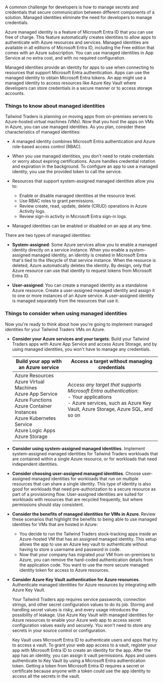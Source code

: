A common challenge for developers is how to manage secrets and credentials that secure communication between different components of a solution. Managed identities eliminate the need for developers to manage credentials.

Azure managed identity is a feature of Microsoft Entra ID that you can use free of charge. This feature automatically creates identities to allow apps to authenticate with Azure resources and services. Managed identities are available in all editions of Microsoft Entra ID, including the Free edition that comes with an Azure subscription. You can use managed identities in App Service at no extra cost, and with no required configuration.

Managed identities provide an identity for apps to use when connecting to resources that support Microsoft Entra authentication. Apps can use the managed identity to obtain Microsoft Entra tokens. An app might use a managed identity to access resources like Azure Key Vault where developers can store credentials in a secure manner or to access storage accounts.

### Things to know about managed identities

Tailwind Traders is planning on moving apps from on-premises servers to Azure-hosted virtual machines (VMs). Now that you host the apps on VMs in Azure, you can use managed identities. As you plan, consider these characteristics of managed identities:

- A managed identity combines Microsoft Entra authentication and Azure role-based access control (RBAC). 

- When you use managed identities, you don't need to rotate credentials or worry about expiring certifications. Azure handles credential rotation and expiration in the background. To configure an app to use a managed identity, you use the provided token to call the service.

- Resources that support system-assigned managed identities allow you to:
   - Enable or disable managed identities at the resource level.
   - Use RBAC roles to grant permissions.
   - Review create, read, update, delete (CRUD) operations in Azure Activity logs.
   - Review sign-in activity in Microsoft Entra sign-in logs.

- Managed identities can be enabled or disabled on an app at any time.

There are two types of managed identities:

- **System-assigned**: Some Azure services allow you to enable a managed identity directly on a service instance. When you enable a system-assigned managed identity, an identity is created in Microsoft Entra that's tied to the lifecycle of that service instance. When the resource is deleted, Azure automatically deletes the identity. By design, only that Azure resource can use that identity to request tokens from Microsoft Entra ID.

- **User-assigned**: You can create a managed identity as a standalone Azure resource. Create a user-assigned managed identity and assign it to one or more instances of an Azure service. A user-assigned identity is managed separately from the resources that use it.

### Things to consider when using managed identities 

Now you're ready to think about how you're going to implement managed identities for your Tailwind Traders VMs on Azure.

- **Consider your Azure services and your targets**: Build your Tailwind Traders apps with Azure App Service and access Azure Storage, and by using managed identities, you won't have to manage any credentials.

   | Build your app with an Azure service | Access a target without managing credentials |
   | --- | --- |
   | Azure Resources <br> Azure Virtual Machines <br> Azure App Service <br> Azure Functions <br> Azure Container Instances <br> Azure Kubernetes Service <br> Azure Logic Apps <br > Azure Storage | _Access any target that supports Microsoft Entra authentication_: <br> - Your applications <br> - Azure services, such as Azure Key Vault, Azure Storage, Azure SQL, and so on <br><br><br> |

- **Consider using system-assigned managed identities**. Implement system-assigned managed identities for Tailwind Traders workloads that are contained within a single Azure resource, or for workloads that need independent identities.

- **Consider choosing user-assigned managed identities**. Choose user-assigned managed identities for workloads that run on multiple resources that can share a single identity. This type of identity is also good for workloads that need pre-authorization to a secure resource as part of a provisioning flow. User-assigned identities are suited for workloads with resources that are recycled frequently, but where permissions should stay consistent.

- **Consider the benefits of managed identities for VMs in Azure**. Review these scenarios that highlight the benefits to being able to use managed identities for VMs that are hosted in Azure:

   - You decide to run the Tailwind Traders stock-tracking apps inside an Azure-hosted VM that has an assigned managed identity. This setup allows the app to use an Azure key vault to authenticate without having to store a username and password in code.
   - Now that your company has migrated your VM from on-premises to Azure, you can remove the hard-coded authentication details from the application code. You want to use the more secure managed identity token for access to Azure resources.

- **Consider Azure Key Vault authentication for Azure resources**. Authenticate managed identities for Azure resources by integrating with Azure Key Vault.

   Your Tailwind Traders app requires service passwords, connection strings, and other secret configuration values to do its job. Storing and handling secret values is risky, and every usage introduces the possibility of leakage. Use Azure Key Vault with managed identities for Azure resources to enable your Azure web app to access secret configuration values easily and securely. You won't need to store any secrets in your source control or configuration.

   Key Vault uses Microsoft Entra ID to authenticate users and apps that try to access a vault. To grant your web app access to a vault, register your app with Microsoft Entra ID to create an identity for the app. After the app has an identity, you can assign it vault permissions. Apps and users authenticate to Key Vault by using a Microsoft Entra authentication token. Getting a token from Microsoft Entra ID requires a secret or certificate because anyone with a token could use the app identity to access all the secrets in the vault.
